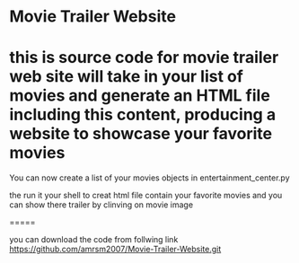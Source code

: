 # Movie Trailer Website
this is source code for movie trailer web site will take in your list of movies and generate an HTML file including
this content, producing a website to showcase your favorite movies
======
You can now create a list of your  movies objects in entertainment_center.py

the run it your shell to creat html file contain your favorite movies and you can show there trailer by clinving on movie image

=====

you can download the code from follwing link
https://github.com/amrsm2007/Movie-Trailer-Website.git 